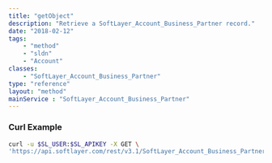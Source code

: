```yaml
---
title: "getObject"
description: "Retrieve a SoftLayer_Account_Business_Partner record."
date: "2018-02-12"
tags:
    - "method"
    - "sldn"
    - "Account"
classes:
    - "SoftLayer_Account_Business_Partner"
type: "reference"
layout: "method"
mainService : "SoftLayer_Account_Business_Partner"
---
```


### Curl Example
```bash
curl -u $SL_USER:$SL_APIKEY -X GET \
'https://api.softlayer.com/rest/v3.1/SoftLayer_Account_Business_Partner/{SoftLayer_Account_Business_PartnerID}/getObject'
```
